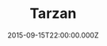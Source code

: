 ---
title: "Tarzan"
year: 1999
date: 2015-09-15T22:00:00.000Z
permalink: /almanac/movies/2015-09-15-tarzan/index.html
rating: 2
tmdbid: 37135
---